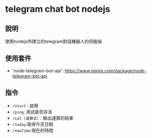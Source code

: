 # telegram chat bot nodejs
## 說明
使用nodejs所建立的telegram對話機器人的伺服端
## 使用套件
* 'node-telegram-bot-api': https://www.npmjs.com/package/node-telegram-bot-api
## 指令
* `/start` : 啟用
* `/ping`: 測試是否存活
* `/cal (運算式）`：輸出運算的結果
* `/today`:取得今天日期
* `/nowTime`:現在的時間

